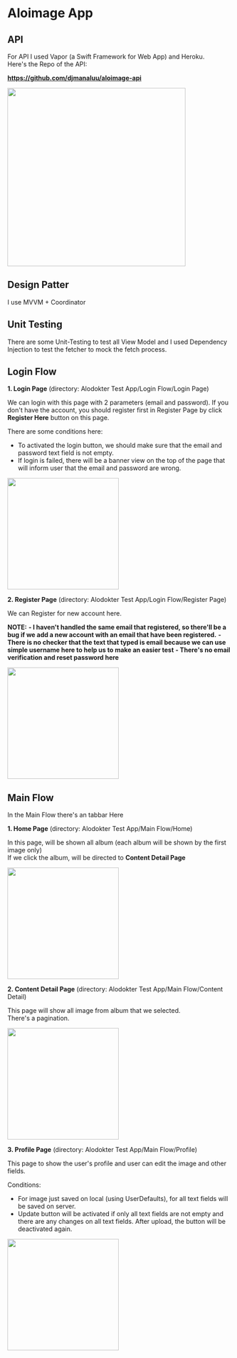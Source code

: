 # Aloimage App

## API

For API I used Vapor (a Swift Framework for Web App) and Heroku.<br>
Here's the Repo of the API:

**https://github.com/djmanaluu/aloimage-api**


<img src="images/API%20Repo.png" width="400"> </img>

## Design Patter

I use MVVM + Coordinator

## Unit Testing

There are some Unit-Testing to test all View Model and I used Dependency Injection to test the fetcher to mock the fetch process.

## Login Flow

**1. Login Page** (directory: Alodokter Test App/Login Flow/Login Page)

We can login with this page with 2 parameters (email and password).
If you don't have the account, you should register first in Register Page by click **Register Here** button on this page.

There are some conditions here:
- To activated the login button, we should make sure that the email and password text field is not empty.
- If login is failed, there will be a banner view on the top of the page that will inform user that the email and password are wrong.

<img src="images/Login%20Page.png" width="250">

**2. Register Page** (directory: Alodokter Test App/Login Flow/Register Page)

We can Register for new account here.

**NOTE:**
**- I haven't handled the same email that registered, so there'll be a bug if we add a new account with an email that have been registered.**
**- There is no checker that the text that typed is email because we can use simple username here to help us to make an easier test**
**- There's no email verification and reset password here**

<img src="images/Register%20Page.png" width="250">

## Main Flow

In the Main Flow there's an tabbar Here

**1. Home Page** (directory: Alodokter Test App/Main Flow/Home)

In this page, will be shown all album (each album will be shown by the first image only)<br>
If we click the album, will be directed to **Content Detail Page**

<img src="images/Home%20Page.png" width="250">

**2. Content Detail Page** (directory: Alodokter Test App/Main Flow/Content Detail)

This page will show all image from album that we selected.<br>
There's a pagination.

 <img src="images/Content%20Viewer.png" width="250">

**3. Profile Page** (directory: Alodokter Test App/Main Flow/Profile)

This page to show the user's profile and user can edit the image and other fields.<br>

Conditions:
- For image just saved on local (using UserDefaults), for all text fields will be saved on server.
- Update button will be activated if only all text fields are not empty and there are any changes on all text fields. After upload, the button will be deactivated again.
<img src="images/Profile%20Page.png" width="250">


